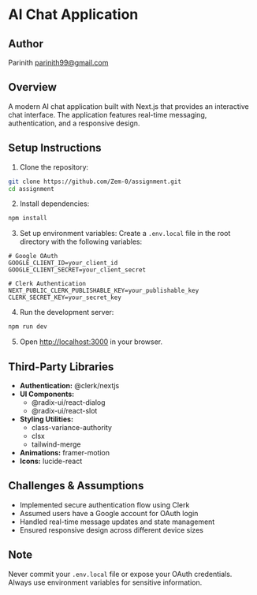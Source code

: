 # AI Chat Application

## Author
Parinith
parinith99@gmail.com

## Overview
A modern AI chat application built with Next.js that provides an interactive chat interface. The application features real-time messaging, authentication, and a responsive design.

## Setup Instructions

1. Clone the repository:
```bash
git clone https://github.com/Zem-0/assignment.git
cd assignment
```

2. Install dependencies:
```bash
npm install
```

3. Set up environment variables:
Create a `.env.local` file in the root directory with the following variables:
```
# Google OAuth
GOOGLE_CLIENT_ID=your_client_id
GOOGLE_CLIENT_SECRET=your_client_secret

# Clerk Authentication
NEXT_PUBLIC_CLERK_PUBLISHABLE_KEY=your_publishable_key
CLERK_SECRET_KEY=your_secret_key
```

4. Run the development server:
```bash
npm run dev
```

5. Open [http://localhost:3000](http://localhost:3000) in your browser.

## Third-Party Libraries
- **Authentication:** @clerk/nextjs
- **UI Components:** 
  - @radix-ui/react-dialog
  - @radix-ui/react-slot
- **Styling Utilities:**
  - class-variance-authority
  - clsx
  - tailwind-merge
- **Animations:** framer-motion
- **Icons:** lucide-react

## Challenges & Assumptions
- Implemented secure authentication flow using Clerk
- Assumed users have a Google account for OAuth login
- Handled real-time message updates and state management
- Ensured responsive design across different device sizes

## Note
Never commit your `.env.local` file or expose your OAuth credentials. Always use environment variables for sensitive information.
